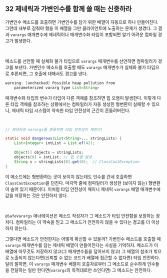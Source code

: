 ## 32 제네릭과 가변인수를 함께 쓸 때는 신중하라

가변인수 메소드를 호출하면 가변인수를 담기 위한 배열이 자동으로 하나 만들어진다. 그런데 내부로 감춰야 했을 이 배열을 그만 클라이언트에 노출하는 문제가 생겼다. 그 결과 `varargs` 매개변수에 제네릭이나 매개변수화 타입이 포함되면 알기 어려운 컴파일 경고가 발생한다.

<br />

메소드를 선언할 때 실체화 불가 타입으로 `varargs` 매개변수를 선언하면 컴파일러가 경고를 보낸다. 가변인수 메소드를 호출할 때도 `varargs` 매개변수가 실체화 불가 타입으로 추론되면, 그 호출에 대해서도 경고를 낸다.

```java
warning: [unchecked] Possible heap pollution from
    parameterized vararg type List<String>
```

매개변수화 타입의 변수가 타입이 다른 객체를 참조하면 힙 오염이 발생한다. 이렇게 다른 타입 객체를 참조하는 상황에서는 컴파일러가 자동 생성한 형변환이 실패할 수 있으니, 제네릭 타입 시스템이 약속한 타입 안전성의 근간이 흔들려버린다.

<br />

```java
// 제네릭과 varargs를 혼용하면 타입 안전성이 깨진다!

static void dangerous(List<String>... stringLists) {
    List<Integer> intList = List.of(42);
    
    Object[] objects = stringLists;
    objects[0] = intList; // 힙 오염 발생
    String s = stringLists[0].get(0);  // ClassCastException
}
```

 이 메소드에는 형변환하는 곳이 보이지 않는데도 인수를 건네 호출하면 `ClassCastException`을 던진다. 마지막 줄에 컴파일러가 생성한 (보이지 않는) 형변환이 숨어 있기 때문이다. 이처럼 타입 안전성이 깨지니 제네릭 `varargs` 배열 매개변수에 값을 저장하는 것은 안전하지 않다.

<br />

`@SafeVarargs` 애너테이션은 메소드 작성자가 그 메소드가 타입 안전함을 보장하는 장치다. 컴파일러는 이 약속을 믿고 그 메소드가 안전하지 않을 수 있다는 경고를 더 이상 하지 않는다.

그렇다면 메소드가 안전한지는 어떻게 확신할 수 있을까? 가변인수 메소드를 호출할 때 `varargs` 매개변수를 담는 제네릭 배열이 만들어진다는 사실을 기억하자. 메소드가 이 배열에 아무것도 저장하지 않고(그 매개변수들을 덮어쓰지 않고) 그 배열의 참조가 밖으로 노출되지 않는다면(신뢰할 수 없는 코드가 배열에 접근할 수 없다면) 타입 안전하다. 달리 말하면, 이 `varargs` 매개변수 배열이 호출자로부터 그 메소드로 순수하게 인수들을 전달하는 일만 한다면(`varargs`의 목적대로만 쓰인다면) 그 메소드는 안전하다.

